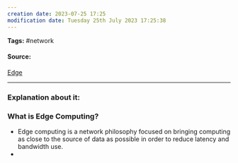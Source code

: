 ```yaml
---
creation date: 2023-07-25 17:25
modification date: Tuesday 25th July 2023 17:25:38
---
```


**Tags:** #network 

#### Source:
[Edge](https://www.cloudflare.com/learning/cdn/what-is-a-cdn/)

--------------------------------------

### Explanation about it:

### What is Edge Computing?

* Edge computing is a network philosophy focused on bringing computing as close to the source of data as possible in order to reduce latency and bandwidth use.
* 